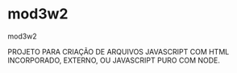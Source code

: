 # mod3w2
mod3w2

PROJETO PARA CRIAÇÃO DE ARQUIVOS JAVASCRIPT COM HTML INCORPORADO, EXTERNO, OU JAVASCRIPT PURO COM NODE.
